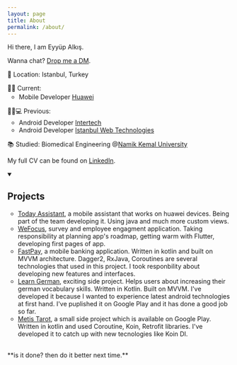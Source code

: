 ```yaml
---
layout: page
title: About
permalink: /about/
---
```



Hi there, I am Eyyüp Alkış. 

Wanna chat? <a href="https://twitter.com/rathi246">Drop me a DM</a>.

📍 Location: Istanbul, Turkey

<section>
🧑‍💻 Current:
  <ul style="margin-top: 0.2em; list-style-type: circle; padding-inline-start: 26px;">
    <li>Mobile Developer <a href="https://www.huawei.com/tr/">Huawei</a></li>
  </ul>
</section>

<section>
🏃‍♂️💻 Previous:
  <ul style="margin-top: 0.2em; list-style-type: circle; padding-inline-start: 26px;">
    <li>Android Developer <a href="https://www.intertech.com.tr">Intertech</a></li>
    <li>Android Developer <a href="https://www.iwt.com.tr/">Istanbul Web Technologies</a></li>
  </ul>
</section>

<!-- <section>
📺 Appearances:
  <ul style="margin-top: 0.2em; list-style-type: circle; padding-inline-start: 26px;">
    <li><a href="/articles/FSJam-Podcast.html">FSJam Podcast Episode 15 - Quirrel with Simon Knott</a></li>
    <li><a href="/articles/Fully-typed-Fullstack-Development.html">Fully typed fullstack development using Blitz.js</a></li>
    <li><a href="/articles/Using-TypeScript-with-React.html">Using TypeScript with React</a></li>
  </ul>
</section> -->

<section>
<p>
📚 Studied: Biomedical Engineering @<a href="http://www.nku.edu.tr/">Namik Kemal University</a>
</p>
</section>

<!-- <section>
As a member of HPI's "Schülerklub", I teach school children about computer science.
I sometimes devise custom-made learning tools, e.g. <a href="https://github.com/skn0tt/protocols-playground">Protocols Playground</a> or <a href="https://github.com/Skn0tt/numLisp">numLisp</a>.
</section> -->

<section>
<p>
My full CV can be found on <a href="https://www.linkedin.com/in/alkiseyyup/">LinkedIn</a>.
</p>
</section>

<details open>
  <summary>
  <h2>Projects</h2>
  </summary>

  <ul style="list-style-type: circle;">
    <li> 
      <a href="https://huaweimobileservices.com/assistant/">Today Assistant</a>, a mobile assistant that works on huawei devices. Being part of the team developing it. Using java and much more custom views.  
    </li>
    <li> 
      <a href="https://wefocus.app/">WeFocus</a>, survey and employee engagment application. Taking responsibility at planning app's roadmap, getting warm with Flutter, developing first pages of app.  
    </li>
    <li> 
      <a href="https://www.fastpay.com.tr/">FastPay</a>, a mobile banking application. Written in kotlin and built on MVVM architecture. Dagger2, RxJava, Coroutines are several technologies that used in this project. I took responbility about developing new features and interfaces. 
        <ul style="list-style-type: circle;">  </ul>
    </li>
    <li> 
      <a href="https://play.google.com/store/apps/details?id=dev.alks.learngermanartikel">Learn German</a>, exciting side project. Helps users about increasing their german vocabulary skills. Written in Kotlin. Built on MVVM. I've developed it because I wanted to experience latest android technologies at first hand. I've puplished it on  Google Play and it has done a good job so far.</li>
    <li> 
      <a href="https://play.google.com/store/apps/details?id=dev.alks.metis.horoscopetarot">Metis Tarot</a>, a small side project  which is available on Google Play. Written in kotlin and used Coroutine, Koin, Retrofit libraries. I've developed it to catch up with new tecnologies like Koin DI. 
    </li>
    <!-- <li>
       <a href="https://shortcutlery.simonknott.de">ViwoErp</a>, a utility for adding terminal commands to Spotlight.
    </li>
    <li> 
      <a href="https://github.com/Skn0tt/RailMail">Petroom</a>, a reactive SMTP dispatcher.
    </li> -->
  </ul>
</details>
<br /> 
**is it done? then do it better next time.**
